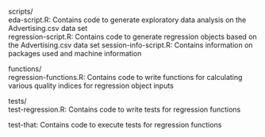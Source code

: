 scripts/  
	eda-script.R: Contains code to generate exploratory data analysis on the Advertising.csv data set  
	regression-script.R: Contains code to generate regression objects based on the Advertising.csv 
						 data set
	session-info-script.R: Contains information on packages used and machine information  
  
functions/  
	regression-functions.R: Contains code to write functions for calculating various quality indices 
							for regression object inputs

tests/  
	test-regression.R: Contains code to write tests for regression functions  
  
test-that: Contains code to execute tests for regression functions